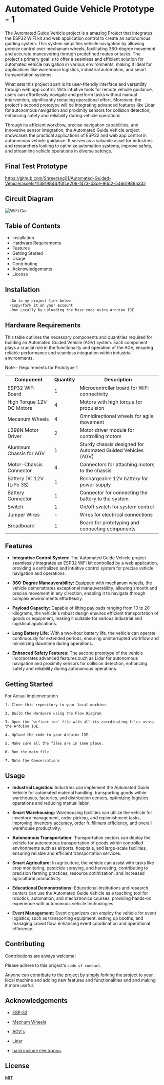 
# Automated Guide Vehicle Prototype - 1

The Automated Guide Vehicle project is a amazing Project that integrates the ESP32 WiFi kit and web application control to create an autonomous guiding system. This system simplifies vehicle navigation by allowing precise control over mechanum wheels, facilitating 360-degree movement and accurate maneuvering through predefined routes or tasks. The project's primary goal is to offer a seamless and efficient solution for automated vehicle navigation in various environments, making it ideal for applications like warehouse logistics, industrial automation, and smart transportation systems.

What sets this project apart is its user-friendly interface and versatility through web app control. With intuitive tools for remote vehicle guidance, users can effortlessly navigate and perform tasks without manual intervention, significantly reducing operational effort. Moreover, the project's second prototype will be integrating advanced features like Lidar for autonomous navigation and proximity sensors for collision detection, enhancing safety and reliability during vehicle operations.

Through its efficient workflow, precise navigation capabilities, and innovative sensor integration, the Automated Guide Vehicle project showcases the practical applications of ESP32 and web app control in autonomous vehicle guidance. It serves as a valuable asset for industries and researchers looking to optimize automation systems, improve safety, and streamline vehicle operations in diverse settings.


## Final Test Prototype

https://github.com/Shreerang01/Automated-Guided-Vehicle/assets/113919844/f0fce209-f473-43ce-90d2-54661988a332


## Circuit Diagram

![WiFi Car](https://github.com/Shreerang01/Automated-Guided-Vehicle/assets/113919844/70250cf7-9a00-4d01-adb1-fadacfd40626)


## Table of Contents

- Installation
- Hardware Requirements 
- Features
- Getting Started
- Usage
- Contributing
- Acknowledgements
- License
## Installation

```bash
  -Go to my project link below
  -Copy/fork it on your account
  -Run Locally by uploading the base code using Arduino IDE
```
    
## Hardware Requirements 

This table outlines the necessary components and quantities required for building an Automated Guided Vehicle (AGV) system. Each component plays a crucial role in the functionality and operation of the AGV, ensuring reliable performance and seamless integration within industrial environments.

Note - Requirements for Prototype 1

| Component                    | Quantity | Description                                   |
|------------------------------|----------|-----------------------------------------------|
| ESP32 WiFi Board             | 1        | Microcontroller board for WiFi connectivity   |
| High Torque 12V DC Motors    | 4        | Motors with high torque for propulsion        |
| Mecanum Wheels               | 4        | Omnidirectional wheels for agile movement     |
| L298N Motor Driver           | 2        | Motor driver module for controlling motors    |
| Aluminum Chassis for AGV     | 1        | Sturdy chassis designed for Automated Guided Vehicles (AGV) |
| Motor-Chassis Connector      | 4        | Connectors for attaching motors to the chassis |
| Battery DC 12V (LiPo 3S)     | 1        | Rechargeable 12V battery for power supply     |
| Battery Connector            | 1        | Connector for connecting the battery to the system |
| Switch                       | 1        | On/off switch for system control               |
| Jumper Wires                 | -        | Wires for electrical connections              |
| Breadboard                   | 1        | Board for prototyping and connecting components|

## Features

- **Integrative Control System:** The Automated Guide Vehicle project seamlessly integrates an ESP32 WiFi kit controlled by a web application, providing a centralized and intuitive control system for precise vehicle navigation and operations.

- **360-Degree Maneuverability:** Equipped with mechanum wheels, the vehicle demonstrates exceptional maneuverability, allowing smooth and precise movement in any direction, enabling it to navigate through complex environments effortlessly.

- **Payload Capacity:** Capable of lifting payloads ranging from 10 to 20 kilograms, the vehicle's robust design ensures efficient transportation of goods or equipment, making it suitable for various industrial and logistical applications.

- **Long Battery Life:** With a two-hour battery life, the vehicle can operate continuously for extended periods, ensuring uninterrupted workflow and minimizing downtime during operations.

- **Enhanced Safety Features:** The second prototype of the vehicle incorporates advanced features such as Lidar for autonomous navigation and proximity sensors for collision detection, enhancing safety and reliability during autonomous operations.
## Getting Started

For Actual Implementation

    1. Clone this repository to your local machine.

    2. Build the Hardware using the Flow Diagram

    3. Open the `wificar.ino` file with all its coordinating files using the Arduino IDE.

    4. Upload the code to your Arduino IDE.

    5. Make sure all the files are in same place.

    6. Run the main file.

    7. Note the Obeservations

## Usage

- **Industrial Logistics:** Industries can implement the Automated Guide Vehicle for automated material handling, transporting goods within warehouses, factories, and distribution centers, optimizing logistics operations and reducing manual labor.

- **Smart Warehousing:** Warehousing facilities can utilize the vehicle for inventory management, order picking, and replenishment tasks, improving inventory accuracy, order fulfillment efficiency, and overall warehouse productivity.

- **Autonomous Transportation:** Transportation sectors can deploy the vehicle for autonomous transportation of goods within controlled environments such as airports, hospitals, and large-scale facilities, ensuring reliable and efficient transportation services.

- **Smart Agriculture:** In agriculture, the vehicle can assist with tasks like crop monitoring, pesticide spraying, and harvesting, contributing to precision farming practices, resource optimization, and increased agricultural productivity.

- **Educational Demonstrations:** Educational institutions and research centers can use the Automated Guide Vehicle as a teaching tool for robotics, automation, and mechatronics courses, providing hands-on experience with autonomous vehicle technologies.

- **Event Management:** Event organizers can employ the vehicle for event logistics, such as transporting equipment, setting up booths, and managing crowd flow, enhancing event coordination and operational efficiency.
## Contributing

Contributions are always welcome!

Please adhere to this project's `code of conduct`.

Anyone can contribute to the project by simply forking the project to your local machine and adding new features and functionalities and and making it more useful.

## Acknowledgements

 - [ESP-32](https://docs.espressif.com/projects/esp-idf/en/stable/esp32/index.html)

- [Mecnum Wheels](https://ai.thestempedia.com/docs/quarky-mecanum-documentation/#:~:text=The%20Quarky%20Mecanum%20Wheel%20Robot,can%20spin%20in%20either%20direction.)

- [AGV's](https://en.wikipedia.org/wiki/Automated_guided_vehicle)

- [Lidar](https://coast.noaa.gov/data/digitalcoast/pdf/lidar-101.pdf)

- [hash include electronics](https://www.youtube.com/watch?v=l7Ty6SZdKPI)

## License

[MIT](https://choosealicense.com/licenses/mit/)

